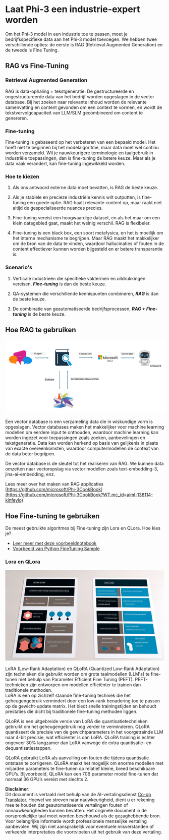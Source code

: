 <!--
CO_OP_TRANSLATOR_METADATA:
{
  "original_hash": "743d7e9cb9c4e8ea642d77bee657a7fa",
  "translation_date": "2025-05-09T22:27:58+00:00",
  "source_file": "md/03.FineTuning/LetPhi3gotoIndustriy.md",
  "language_code": "nl"
}
-->
# **Laat Phi-3 een industrie-expert worden**

Om het Phi-3 model in een industrie toe te passen, moet je bedrijfsspecifieke data aan het Phi-3 model toevoegen. We hebben twee verschillende opties: de eerste is RAG (Retrieval Augmented Generation) en de tweede is Fine Tuning.

## **RAG vs Fine-Tuning**

### **Retrieval Augmented Generation**

RAG is data-ophaling + tekstgeneratie. De gestructureerde en ongestructureerde data van het bedrijf worden opgeslagen in de vector database. Bij het zoeken naar relevante inhoud worden de relevante samenvatting en content gevonden om een context te vormen, en wordt de tekstvervolgcapaciteit van LLM/SLM gecombineerd om content te genereren.

### **Fine-tuning**

Fine-tuning is gebaseerd op het verbeteren van een bepaald model. Het hoeft niet te beginnen bij het modelalgoritme, maar data moet wel continu worden verzameld. Wil je nauwkeurigere terminologie en taalgebruik in industriële toepassingen, dan is fine-tuning de betere keuze. Maar als je data vaak verandert, kan fine-tuning ingewikkeld worden.

### **Hoe te kiezen**

1. Als ons antwoord externe data moet bevatten, is RAG de beste keuze.

2. Als je stabiele en precieze industriële kennis wilt outputten, is fine-tuning een goede optie. RAG haalt relevante content op, maar raakt niet altijd de gespecialiseerde nuances precies.

3. Fine-tuning vereist een hoogwaardige dataset, en als het maar om een klein datagebied gaat, maakt het weinig verschil. RAG is flexibeler.

4. Fine-tuning is een black box, een soort metafysica, en het is moeilijk om het interne mechanisme te begrijpen. Maar RAG maakt het makkelijker om de bron van de data te vinden, waardoor hallucinaties of fouten in de content effectiever kunnen worden bijgesteld en er betere transparantie is.

### **Scenario's**

1. Verticale industrieën die specifieke vaktermen en uitdrukkingen vereisen, ***Fine-tuning*** is dan de beste keuze.

2. QA-systemen die verschillende kennispunten combineren, ***RAG*** is dan de beste keuze.

3. De combinatie van geautomatiseerde bedrijfsprocessen, ***RAG + Fine-tuning*** is de beste keuze.

## **Hoe RAG te gebruiken**

![rag](../../../../translated_images/rag.36e7cb856f120334d577fde60c6a5d7c5eecae255dac387669303d30b4b3efa4.nl.png)

Een vector database is een verzameling data die in wiskundige vorm is opgeslagen. Vector databases maken het makkelijker voor machine learning modellen om eerdere input te onthouden, waardoor machine learning kan worden ingezet voor toepassingen zoals zoeken, aanbevelingen en tekstgeneratie. Data kan worden herkend op basis van gelijkenis in plaats van exacte overeenkomsten, waardoor computermodellen de context van de data beter begrijpen.

De vector database is de sleutel tot het realiseren van RAG. We kunnen data omzetten naar vectoropslag via vector modellen zoals text-embedding-3, jina-ai-embedding, enz.

Lees meer over het maken van RAG applicaties [https://github.com/microsoft/Phi-3CookBook](https://github.com/microsoft/Phi-3CookBook?WT.mc_id=aiml-138114-kinfeylo)

## **Hoe Fine-tuning te gebruiken**

De meest gebruikte algoritmes bij Fine-tuning zijn Lora en QLora. Hoe kies je?
- [Leer meer met deze voorbeeldnotebook](../../../../code/04.Finetuning/Phi_3_Inference_Finetuning.ipynb)
- [Voorbeeld van Python FineTuning Sample](../../../../code/04.Finetuning/FineTrainingScript.py)

### **Lora en QLora**

![lora](../../../../translated_images/qlora.6aeba71122bc0c8d56ccf0bc36b861304939fee087f43c1fc6cc5c9cb8764725.nl.png)

LoRA (Low-Rank Adaptation) en QLoRA (Quantized Low-Rank Adaptation) zijn technieken die gebruikt worden om grote taalmodellen (LLM's) te fine-tunen met behulp van Parameter Efficient Fine Tuning (PEFT). PEFT-technieken zijn ontworpen om modellen efficiënter te trainen dan traditionele methoden.  
LoRA is een op zichzelf staande fine-tuning techniek die het geheugengebruik vermindert door een low-rank benadering toe te passen op de gewicht-update matrix. Het biedt snelle trainingstijden en behoudt prestaties die dicht bij traditionele fine-tuning methoden liggen.

QLoRA is een uitgebreide versie van LoRA die quantisatietechnieken gebruikt om het geheugengebruik nog verder te verminderen. QLoRA quantiseert de precisie van de gewichtparameters in het voorgetrainde LLM naar 4-bit precisie, wat efficiënter is dan LoRA. QLoRA training is echter ongeveer 30% langzamer dan LoRA vanwege de extra quantisatie- en dequantisatiestappen.

QLoRA gebruikt LoRA als aanvulling om fouten die tijdens quantisatie ontstaan te corrigeren. QLoRA maakt het mogelijk om enorme modellen met miljarden parameters te fine-tunen op relatief kleine, breed beschikbare GPU’s. Bijvoorbeeld, QLoRA kan een 70B parameter model fine-tunen dat normaal 36 GPU’s vereist met slechts 2.

**Disclaimer**:  
Dit document is vertaald met behulp van de AI-vertalingsdienst [Co-op Translator](https://github.com/Azure/co-op-translator). Hoewel we streven naar nauwkeurigheid, dient u er rekening mee te houden dat geautomatiseerde vertalingen fouten of onnauwkeurigheden kunnen bevatten. Het originele document in de oorspronkelijke taal moet worden beschouwd als de gezaghebbende bron. Voor belangrijke informatie wordt professionele menselijke vertaling aanbevolen. Wij zijn niet aansprakelijk voor eventuele misverstanden of verkeerde interpretaties die voortvloeien uit het gebruik van deze vertaling.